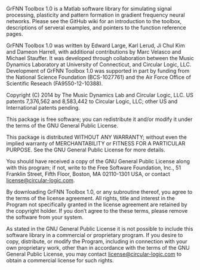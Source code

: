 GrFNN Toolbox 1.0 is a Matlab software library for simulating signal processing, plasticity and pattern formation in gradient frequency neural networks. Please see the GitHub wiki for an introduction to the toolbox, descriptions of serveral examples, and pointers to the function reference pages.

GrFNN Toolbox 1.0 was written by Edward Large, Karl Lerud, Ji Chul Kim and Dameon Harrell, with additional contributions by Marc Velasco and Michael Stauffer. It was developed through collaboration between the Music Dynamics Laboratory at University of Connecticut, and Circular Logic, LLC. Development of GrFNN Toolbox 1.0 was supported in part by funding from the National Science Foundation (BCS-1027761) and the Air Force Office of Scientific Reseach (FA9550-12-10388).

Copyright (C) 2014 by The Music Dynamics Lab and Circular Logic, LLC. US patents 7,376,562 and 8,583,442 to Circular Logic, LLC; other US and International patents pending.

This package is free software; you can redistribute it and/or modify it under the terms of the GNU General Public License.

This package is distributed WITHOUT ANY WARRANTY; without even the implied warranty of MERCHANTABILITY or FITNESS FOR A PARTICULAR PURPOSE. See the GNU General Public License for more details.

You should have received a copy of the GNU General Public License along with this program; if not, write to the Free Software Foundation, Inc., 51 Franklin Street, Fifth Floor, Boston, MA 02110-1301 USA, or contact license@circular-logic.com.

By downloading GrFNN Toolbox 1.0, or any subroutine thereof, you agree to the terms of the license agreement. All rights, title and interest in the Program not specifically granted in the license agreement are retained by the copyright holder. If you don’t agree to the these terms, please remove the software from your system.

As stated in the GNU General Public License it is not possible to include this software library in a commercial or proprietary program. If you desire to copy, distribute, or modify the Program, including in connection with your own proprietary work, other than in accordance with the terms of the GNU General Public License, you may contact license@circular-logic.com to obtain a commercial license for such rights.
